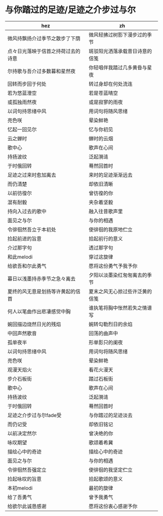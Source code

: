 # 与你踏过的足迹/足迹之介步过与尔

|hez|zh|
|-|-|
|微风持飘扬介过季节之散步了下荫|微风轻拂过树影下漫步过的季节|
|点々日光落映于信首之持荷过去的诗意|斑驳阳光洒落承载昔日诗意的信笺|
|尔持歌与吾介过多数暮和星然夜|你轻唱伴我踏过几多黄昏与星夜|
|回转而步回于何处|转过身却在何处流连|
|若为悠蓝澄空|若是苍蓝晴空|
|或孤独雨然夜|或是寂寥的雨夜|
|以词句持思绪中风|用词句将随风思绪|
|亮色咲|晕染鲜艳|
|忆起一回见尔|忆与你初见|
|云之蝉时|蝉时的云烟|
|歌中心|歌声在心间|
|持扬波纹|泛起漪涟|
|于时俄回转|蓦然回首时|
|足迹之过来时愈加离去|来时的足迹渐渐远去|
|而仍清楚|却依旧清晰|
|以前彷徨尔|曾彷徨的你|
|混有耐毅|夹杂着坚毅|
|持向入过去的歌中|融入往昔歌声里|
|面见之与尔|与你的相遇|
|令徘徊然吾立于本初处|使徘徊的我原地伫立|
|捡起前进的旨意|拾起前行的意义|
|介过那字句|透过那字句|
|和此melodi|穿过这旋律|
|给欲吾和尔此勇气|愿将这份勇气予我予你|
|暮日以浅墨持赤季节之急々离去|夕阳以淡墨染红匆匆离去的季节|
|夏终的风无意是划扬等许黄起的信首|夏末之风无心掠过些许泛黄的信笺|
|何人以笔曲作出悲凄感觉中胸|谁执笔将胸中怅然若失之情谱写|
|婉回描边烧然日光的残焰|婉转勾勒烈日的余焰|
|中回声然歌音|回荡的曲声中|
|孤单夜半|形单影只的阑夜|
|以词句持思绪中风|用词句将随风思绪|
|亮色咲|晕染鲜艳|
|观漫天焰火|看花火漫天|
|步介石板街|踏过石板街|
|歌中心|歌声在心间|
|持扬波纹|泛起漪涟|
|于时俄回转|蓦然回首时|
|足迹之介步过与尔fade受|与你踏过的足迹淡去|
|而仍记受|却依旧铭记|
|以前决定然尔|曾决绝的你|
|咏叹期望|歌颂着希冀|
|描绘心中的奇迹|描绘心中的奇迹|
|面见之与尔|与你的相遇|
|令徘徊然吾强定立|使徘徊的我坚定伫立|
|捡起咏叹的旨意|拾起歌颂的意义|
|本初melodi|最初的旋律|
|给了吾勇气|曾予我勇气|
|给欲尔此诚恳感谢|愿将这份衷心感谢予你|